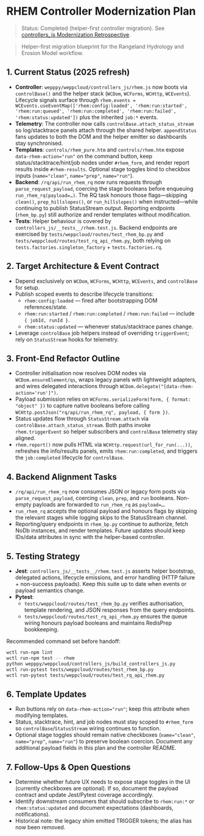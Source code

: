 # RHEM Controller Modernization Plan
> Status: Completed (helper-first controller migration). See [controllers_js Modernization Retrospective](./controllers_js_jquery_retro.md).

> Helper-first migration blueprint for the Rangeland Hydrology and Erosion Model workflow.

## 1. Current Status (2025 refresh)
- **Controller**: `wepppy/weppcloud/controllers_js/rhem.js` now boots via `controlBase()` and the helper stack (`WCDom`, `WCForms`, `WCHttp`, `WCEvents`). Lifecycle signals surface through `rhem.events = WCEvents.useEventMap(['rhem:config:loaded', 'rhem:run:started', 'rhem:run:queued', 'rhem:run:completed', 'rhem:run:failed', 'rhem:status:updated'])` plus the inherited `job:*` events.
- **Telemetry**: The controller now calls `controlBase.attach_status_stream` so log/stacktrace panels attach through the shared helper. `appendStatus` fans updates to both the DOM and the helper emitter so dashboards stay synchronised.
- **Templates**: `controls/rhem_pure.htm` and `controls/rhem.htm` expose `data-rhem-action="run"` on the command button, keep status/stacktrace/hint/job nodes under `#rhem_form`, and render report results inside `#rhem-results`. Optional stage toggles bind to checkbox inputs (`name="clean"`, `name="prep"`, `name="run"`).
- **Backend**: `/rq/api/run_rhem_rq` now runs requests through `parse_request_payload`, coercing the stage booleans before enqueuing `run_rhem_rq(payload=…)`. The RQ task honours those flags—skipping `clean()`, `prep_hillslopes()`, or `run_hillslopes()` when instructed—while continuing to publish StatusStream output. Reporting endpoints (`rhem_bp.py`) still authorize and render templates without modification.
- **Tests**: Helper behaviour is covered by `controllers_js/__tests__/rhem.test.js`. Backend endpoints are exercised by `tests/weppcloud/routes/test_rhem_bp.py` and `tests/weppcloud/routes/test_rq_api_rhem.py`, both relying on `tests.factories.singleton_factory` + `tests.factories.rq`.

## 2. Target Architecture & Event Contract
- Depend exclusively on `WCDom`, `WCForms`, `WCHttp`, `WCEvents`, and `controlBase` for setup.
- Publish scoped events to describe lifecycle transitions:
  - `rhem:config:loaded` — fired after bootstrapping DOM references/state.
  - `rhem:run:started` / `rhem:run:completed` / `rhem:run:failed` — include `{ jobId, runId }`.
  - `rhem:status:updated` — whenever status/stacktrace panes change.
- Leverage `controlBase` job helpers instead of overriding `triggerEvent`; rely on `StatusStream` hooks for telemetry.

## 3. Front-End Refactor Outline
- Controller initialisation now resolves DOM nodes via `WCDom.ensureElement/qs`, wraps legacy panels with lightweight adapters, and wires delegated interactions through `WCDom.delegate("[data-rhem-action='run']")`.
- Payload submission relies on `WCForms.serializeForm(form, { format: "object" })` to capture native booleans before calling `WCHttp.postJson("rq/api/run_rhem_rq", payload, { form })`.
- Status updates flow through `StatusStream.attach` via `controlBase.attach_status_stream`. Both paths invoke `rhem.triggerEvent` so helper subscribers and `controlBase` telemetry stay aligned.
- `rhem.report()` now pulls HTML via `WCHttp.request(url_for_run(...))`, refreshes the info/results panels, emits `rhem:run:completed`, and triggers the `job:completed` lifecycle for `controlBase`.

## 4. Backend Alignment Tasks
- `/rq/api/run_rhem_rq` now consumes JSON or legacy form posts via `parse_request_payload`, coercing `clean`, `prep`, and `run` booleans. Non-empty payloads are forwarded to `run_rhem_rq` as `payload=…`.
- `run_rhem_rq` accepts the optional payload and honours flags by skipping the relevant stages while logging skips to the StatusStream channel.
- Reporting/query endpoints in `rhem_bp.py` continue to authorize, fetch NoDb instances, and render templates. Future updates should keep IDs/data attributes in sync with the helper-based controller.

## 5. Testing Strategy
- **Jest**: `controllers_js/__tests__/rhem.test.js` asserts helper bootstrap, delegated actions, lifecycle emissions, and error handling (HTTP failure + non-success payloads). Keep this suite up to date when events or payload semantics change.
- **Pytest**:
  - `tests/weppcloud/routes/test_rhem_bp.py` verifies authorisation, template rendering, and JSON responses from the query endpoints.
  - `tests/weppcloud/routes/test_rq_api_rhem.py` ensures the queue wiring honours payload booleans and maintains RedisPrep bookkeeping.

Recommended command set before handoff:
```bash
wctl run-npm lint
wctl run-npm test -- rhem
python wepppy/weppcloud/controllers_js/build_controllers_js.py
wctl run-pytest tests/weppcloud/routes/test_rhem_bp.py
wctl run-pytest tests/weppcloud/routes/test_rq_api_rhem.py
```

## 6. Template Updates
- Run buttons rely on `data-rhem-action="run"`; keep this attribute when modifying templates.
- Status, stacktrace, hint, and job nodes must stay scoped to `#rhem_form` so `controlBase`/`StatusStream` wiring continues to function.
- Optional stage toggles should remain native checkboxes (`name="clean"`, `name="prep"`, `name="run"`) to preserve boolean coercion. Document any additional payload fields in this plan and the controller README.

## 7. Follow-Ups & Open Questions
- Determine whether future UX needs to expose stage toggles in the UI (currently checkboxes are optional). If so, document the payload contract and update Jest/Pytest coverage accordingly.
- Identify downstream consumers that should subscribe to `rhem:run:*` or `rhem:status:updated` and document expectations (dashboards, notifications).
- Historical note: the legacy shim emitted TRIGGER tokens; the alias has now been removed.
